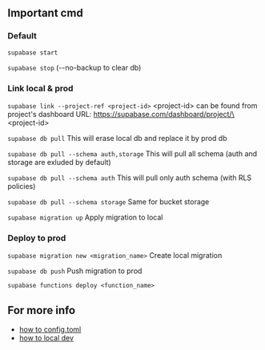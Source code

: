 ## Important cmd

### Default
`supabase start`

`supabase stop` (--no-backup to clear db)

### Link local & prod
`supabase link --project-ref <project-id>` \<project-id\> can be found from project's dashboard URL: https://supabase.com/dashboard/project/\<project-id\>

`supabase db pull` This will erase local db and replace it by prod db

`supabase db pull --schema auth,storage` This will  pull all schema (auth and storage are exluded by default)

`supabase db pull --schema auth` This will pull only auth schema (with RLS policies)

`supabase db pull --schema storage` Same for bucket storage

`supabase migration up` Apply migration to local

### Deploy to prod

`supabase migration new <migration_name>` Create local migration

`supabase db push` Push migration to prod

`supabase functions deploy <function_name>`

## For more info
- [how to config.toml](https://supabase.com/docs/guides/cli/config)
- [how to local dev](https://supabase.com/docs/guides/cli/local-development)

